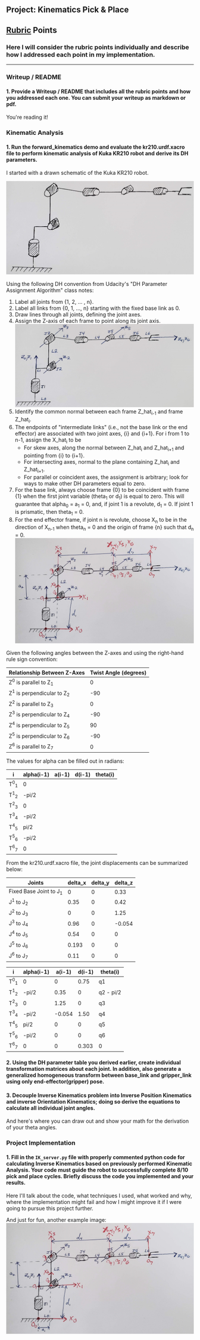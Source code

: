 ## Project: Kinematics Pick & Place

[//]: # (Image References)

[image1]: ./misc_images/Kuka_1.jpg
[image2]: ./misc_images/Kuka_2.jpg
[image3]: ./misc_images/Kuka_3.jpg

## [Rubric](https://review.udacity.com/#!/rubrics/972/view) Points
### Here I will consider the rubric points individually and describe how I addressed each point in my implementation.  

---
### Writeup / README

#### 1. Provide a Writeup / README that includes all the rubric points and how you addressed each one.  You can submit your writeup as markdown or pdf.  

You're reading it!

### Kinematic Analysis
#### 1. Run the forward_kinematics demo and evaluate the kr210.urdf.xacro file to perform kinematic analysis of Kuka KR210 robot and derive its DH parameters.

I started with a drawn schematic of the Kuka KR210 robot.

![KR210 drawn schematic][image1]

Using the following DH convention from Udacity's "DH Parameter Assignment Algorithm" class notes:
1. Label all joints from {1, 2, … , n}.
2. Label all links from {0, 1, …, n} starting with the fixed base link as 0.
3. Draw lines through all joints, defining the joint axes.
4. Assign the Z-axis of each frame to point along its joint axis.
![KR210 with assigned Z-axes][image2]
5. Identify the common normal between each frame Z_hat<sub>i-1</sub> and frame Z_hat<sub>i</sub>.
6. The endpoints of "intermediate links" (i.e., not the base link or the end effector) are associated with two joint axes, {i} and {i+1}. For i from 1 to n-1, assign the X_hat<sub>i</sub> to be
    * For skew axes, along the normal between Z_hat<sub>i</sub> and Z_hat<sub>i+1</sub> and pointing from {i} to {i+1}.
    * For intersecting axes, normal to the plane containing Z_hat<sub>i</sub> and Z_hat<sub>i+1</sub>.
    * For parallel or coincident axes, the assignment is arbitrary; look for ways to make other DH parameters equal to zero.
7. For the base link, always choose frame {0} to be coincident with frame {1} when the first joint variable (theta<sub>1</sub> or d<sub>1</sub>) is equal to zero. This will guarantee that alpha<sub>0</sub> = a<sub>1</sub> = 0, and, if joint 1 is a revolute, d<sub>1</sub> = 0. If joint 1 is prismatic, then theta<sub>1</sub> = 0.
8. For the end effector frame, if joint n is revolute, choose X<sub>n</sub> to be in the direction of X<sub>n-1</sub> when theta<sub>n</sub> = 0 and the origin of frame {n} such that d<sub>n</sub> = 0.
![KR210 with assigned origins and X-axes][image3]

Given the following angles between the Z-axes and using the right-hand rule sign convention:

|           Relationship Between Z-Axes           | Twist Angle (degrees) |
|-------------------------------------------------|-----------------------|
|      Z<sup>0</sup> is parallel to Z<sub>1</sub> |                     0 |
| Z<sup>1</sup> is perpendicular to Z<sub>2</sub> |                   -90 |
|      Z<sup>2</sup> is parallel to Z<sub>3</sub> |                     0 |
| Z<sup>3</sup> is perpendicular to Z<sub>4</sub> |                   -90 |
| Z<sup>4</sup> is perpendicular to Z<sub>5</sub> |                    90 |
| Z<sup>5</sup> is perpendicular to Z<sub>6</sub> |                   -90 |
|      Z<sup>6</sup> is parallel to Z<sub>7</sub> |                     0 |

The values for alpha can be filled out in radians:

|             i             | alpha(i-1) | a(i-1) | d(i-1) |  theta(i) |
|---------------------------|------------|--------|--------|-----------|
| T<sup>0</sup><sub>1</sub> |          0 |        |        |           |
| T<sup>1</sup><sub>2</sub> |      -pi/2 |        |        |           |
| T<sup>2</sup><sub>3</sub> |          0 |        |        |           |
| T<sup>3</sup><sub>4</sub> |      -pi/2 |        |        |           |
| T<sup>4</sup><sub>5</sub> |       pi/2 |        |        |           |
| T<sup>5</sup><sub>6</sub> |      -pi/2 |        |        |           |
| T<sup>6</sup><sub>7</sub> |          0 |        |        |           |

From the kr210.urdf.xacro file, the joint displacements can be summarized below:

|               Joints               | delta_x | delta_y | delta_z |
|------------------------------------|---------|---------|---------|
|  Fixed Base Joint to J<sub>1</sub> |       0 |       0 |    0.33 |
|     J<sup>1</sup> to J<sub>2</sub> |    0.35 |       0 |    0.42 |
|     J<sup>2</sup> to J<sub>3</sub> |       0 |       0 |    1.25 |
|     J<sup>3</sup> to J<sub>4</sub> |    0.96 |       0 |  -0.054 |
|     J<sup>4</sup> to J<sub>5</sub> |    0.54 |       0 |       0 |
|     J<sup>5</sup> to J<sub>6</sub> |   0.193 |       0 |       0 |
|     J<sup>6</sup> to J<sub>7</sub> |    0.11 |       0 |       0 |

|             i             | alpha(i-1) | a(i-1) | d(i-1) |  theta(i) |
|---------------------------|------------|--------|--------|-----------|
| T<sup>0</sup><sub>1</sub> |          0 |      0 |   0.75 |        q1 |
| T<sup>1</sup><sub>2</sub> |      -pi/2 |   0.35 |      0 | q2 - pi/2 |
| T<sup>2</sup><sub>3</sub> |          0 |   1.25 |      0 |        q3 |
| T<sup>3</sup><sub>4</sub> |      -pi/2 | -0.054 |   1.50 |        q4 |
| T<sup>4</sup><sub>5</sub> |       pi/2 |      0 |      0 |        q5 |
| T<sup>5</sup><sub>6</sub> |      -pi/2 |      0 |      0 |        q6 |
| T<sup>6</sup><sub>7</sub> |          0 |      0 |  0.303 |         0 |

#### 2. Using the DH parameter table you derived earlier, create individual transformation matrices about each joint. In addition, also generate a generalized homogeneous transform between base_link and gripper_link using only end-effector(gripper) pose.



#### 3. Decouple Inverse Kinematics problem into Inverse Position Kinematics and inverse Orientation Kinematics; doing so derive the equations to calculate all individual joint angles.

And here's where you can draw out and show your math for the derivation of your theta angles. 



### Project Implementation

#### 1. Fill in the `IK_server.py` file with properly commented python code for calculating Inverse Kinematics based on previously performed Kinematic Analysis. Your code must guide the robot to successfully complete 8/10 pick and place cycles. Briefly discuss the code you implemented and your results. 


Here I'll talk about the code, what techniques I used, what worked and why, where the implementation might fail and how I might improve it if I were going to pursue this project further.  


And just for fun, another example image:
![alt text][image3]


